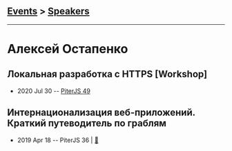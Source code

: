 ## [Events](../README.md) > [Speakers](../speakers.md)
---

# Алексей Остапенко

## Локальная разработка c HTTPS [Workshop]
- 2020 Jul 30 -- [PiterJS 49](https://www.youtube.com/watch?v=56iO6g2T5xI)    
## Интернационализация веб-приложений. Краткий путеводитель по граблям
- 2019 Apr 18 -- PiterJS 36  | [:notebook:](https://fs.piterjs.org/events/36/ostapenko.pdf)  
